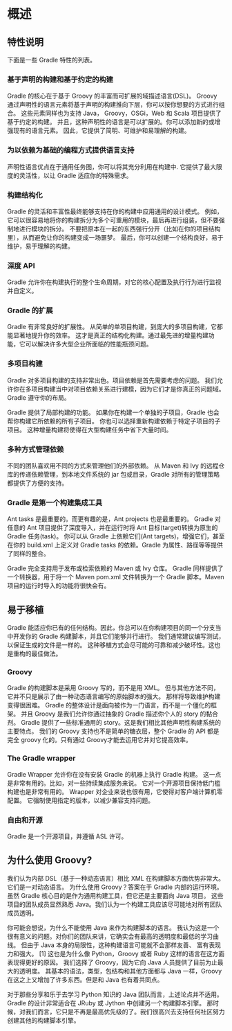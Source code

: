 # 概述

## 特性说明

下面是一些 Gradle 特性的列表。

### 基于声明的构建和基于约定的构建

Gradle 的核心在于基于 Groovy 的丰富而可扩展的域描述语言(DSL)。 Groovy 通过声明性的语言元素将基于声明的构建推向下层，你可以按你想要的方式进行组合。 这些元素同样也为支持 Java， Groovy，OSGi，Web 和 Scala 项目提供了基于约定的构建。 并且，这种声明性的语言是可以扩展的。你可以添加新的或增强现有的语言元素。 因此，它提供了简明、可维护和易理解的构建。 

### 为以依赖为基础的编程方式提供语言支持

声明性语言优点在于通用任务图，你可以将其充分利用在构建中. 它提供了最大限度的灵活性，以让 Gradle 适应你的特殊需求。

### 构建结构化

Gradle 的灵活和丰富性最终能够支持在你的构建中应用通用的设计模式。 例如，它可以很容易地将你的构建拆分为多个可重用的模块，最后再进行组装，但不要强制地进行模块的拆分。 不要把原本在一起的东西强行分开（比如在你的项目结构里），从而避免让你的构建变成一场噩梦。 最后，你可以创建一个结构良好，易于维护，易于理解的构建。

### 深度 API

Gradle 允许你在构建执行的整个生命周期，对它的核心配置及执行行为进行监视并自定义。

### Gradle 的扩展

Gradle 有非常良好的扩展性。 从简单的单项目构建，到庞大的多项目构建，它都能显著地提升你的效率。 这才是真正的结构化构建。通过最先进的增量构建功能，它可以解决许多大型企业所面临的性能瓶颈问题。

### 多项目构建

Gradle 对多项目构建的支持非常出色。项目依赖是首先需要考虑的问题。 我们允许你在多项目构建当中对项目依赖关系进行建模，因为它们才是你真正的问题域。 Gradle 遵守你的布局。

Gradle 提供了局部构建的功能。 如果你在构建一个单独的子项目，Gradle 也会帮你构建它所依赖的所有子项目。 你也可以选择重新构建依赖于特定子项目的子项目。 这种增量构建将使得在大型构建任务中省下大量时间。

### 多种方式管理依赖

不同的团队喜欢用不同的方式来管理他们的外部依赖。 从 Maven 和 Ivy 的远程仓库的传递依赖管理，到本地文件系统的 jar 包或目录，Gradle 对所有的管理策略都提供了方便的支持。

### Gradle 是第一个构建集成工具

Ant tasks 是最重要的。而更有趣的是，Ant projects 也是最重要的。 Gradle 对任意的 Ant 项目提供了深度导入，并在运行时将 Ant 目标(target)转换为原生的 Gradle 任务(task)。 你可以从 Gradle 上依赖它们(Ant targets)，增强它们，甚至在你的 build.xml 上定义对 Gradle tasks 的依赖。Gradle 为属性、路径等等提供了同样的整合。

Gradle 完全支持用于发布或检索依赖的 Maven 或 Ivy 仓库。 Gradle 同样提供了一个转换器，用于将一个 Maven pom.xml 文件转换为一个 Gradle 脚本。Maven 项目的运行时导入的功能将很快会有。

## 易于移植

Gradle 能适应你已有的任何结构。因此，你总可以在你构建项目的同一个分支当中开发你的 Gradle 构建脚本，并且它们能够并行进行。 我们通常建议编写测试，以保证生成的文件是一样的。 这种移植方式会尽可能的可靠和减少破坏性。这也是重构的最佳做法。

### Groovy

Gradle 的构建脚本是采用 Groovy 写的，而不是用 XML。 但与其他方法不同，它并不只是展示了由一种动态语言编写的原始脚本的强大。 那样将导致维护构建变得很困难。 Gradle 的整体设计是面向被作为一门语言，而不是一个僵化的框架。 并且 Groovy 是我们允许你通过抽象的 Gradle 描述你个人的 story 的黏合剂。 Gradle 提供了一些标准通用的 story。这是我们相比其他声明性构建系统的主要特点。 我们的 Groovy 支持也不是简单的糖衣层，整个 Gradle 的 API 都是完全 groovy 化的。只有通过 Groovy才能去运用它并对它提高效率。

### The Gradle wrapper

Gradle Wrapper 允许你在没有安装 Gradle 的机器上执行 Gradle 构建。 这一点是非常有用的。比如，对一些持续集成服务来说。 它对一个开源项目保持低门槛构建也是非常有用的。 Wrapper 对企业来说也很有用，它使得对客户端计算机零配置。 它强制使用指定的版本，以减少兼容支持问题。

### 自由和开源

Gradle 是一个开源项目，并遵循 ASL 许可。

## 为什么使用 Groovy?

我们认为内部 DSL（基于一种动态语言）相比 XML 在构建脚本方面优势非常大。它们是一对动态语言。 为什么使用 Groovy？答案在于 Gradle 内部的运行环境。 虽然 Gradle 核心目的是作为通用构建工具，但它还是主要面向 Java 项目。 这些项目的团队成员显然熟悉 Java。我们认为一个构建工具应该尽可能地对所有团队成员透明。

你可能会想说，为什么不能使用 Java 来作为构建脚本的语言。 我认为这是一个很有意义的问题。对你们的团队来讲，它确实会有最高的透明度和最低的学习曲线。 但由于 Java 本身的局限性，这种构建语言可能就不会那样友善、 富有表现力和强大。 [1] 这也是为什么像 Python，Groovy 或者 Ruby 这样的语言在这方面表现得更好的原因。 我们选择了 Groovy，因为它向 Java 人员提供了目前为止最大的透明度。 其基本的语法，类型，包结构和其他方面都与 Java 一样，Groovy 在这之上又增加了许多东西。但是和 Java 也有着共同点。

对于那些分享和乐于去学习 Python 知识的 Java 团队而言，上述论点并不适用。 Gradle 的设计非常适合在 JRuby 或 Jython 中创建另一个构建脚本引擎。 那时候，对我们而言，它只是不再是最高优先级的了。我们很高兴去支持任何社区努力创建其他的构建脚本引擎。
